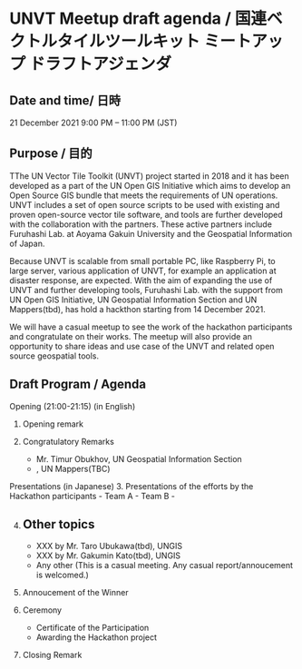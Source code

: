 # UNVT Meetup draft agenda / 国連ベクトルタイルツールキット ミートアップ ドラフトアジェンダ

## Date and time/ 日時
21 December 2021
9:00 PM – 11:00 PM (JST)

## Purpose / 目的
TThe UN Vector Tile Toolkit (UNVT) project started in 2018 and it has been developed as a part of the UN Open GIS Initiative which aims to develop an Open Source GIS bundle that meets the requirements of UN operations. 
UNVT includes a set of open source scripts to be used with existing and proven open-source vector tile software, and tools are further developed with the collaboration with the partners.
These active partners include Furuhashi Lab. at Aoyama Gakuin University and the Geospatial Information of Japan.

Because UNVT is scalable from small portable PC, like Raspberry Pi, to large server, various application of UNVT, for example an application at disaster response, are expected. 
With the aim of expanding the use of UNVT and further developing tools, Furuhashi Lab. with the support from UN Open GIS Initiative, UN Geospatial Information Section and UN Mappers(tbd), has hold a hackthon starting from 14 December 2021.

We will have a casual meetup to see the work of the hackathon participants and congratulate on their works. The meetup will also provide an opportunity to share ideas and use case of the UNVT and related open source geospatial tools.


## Draft Program / Agenda


Opening (21:00-21:15) (in English)
1. Opening remark

2. Congratulatory Remarks 
    - Mr. Timur Obukhov, UN Geospatial Information Section
    - , UN Mappers(TBC)


Presentations  (in Japanese)
3. Presentations of the efforts by the Hackathon participants
    - Team A
    - Team B
    - 

4. Other topics
    - 
    - XXX by Mr. Taro Ubukawa(tbd), UNGIS
    - XXX by Mr. Gakumin Kato(tbd), UNGIS
    - Any other (This is a casual meeting. Any casual report/annoucement is welcomed.)

5. Annoucement of the Winner 

6. Ceremony
    - Certificate of the Participation
    - Awarding the Hackathon project

7. Closing Remark





